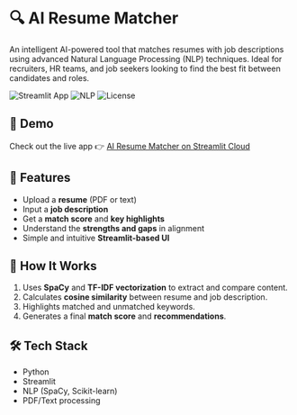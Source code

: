 # 🔍 AI Resume Matcher

An intelligent AI-powered tool that matches resumes with job descriptions using advanced Natural Language Processing (NLP) techniques. Ideal for recruiters, HR teams, and job seekers looking to find the best fit between candidates and roles.

![Streamlit App](https://img.shields.io/badge/Built%20With-Streamlit-orange)
![NLP](https://img.shields.io/badge/Tech-NLP-blue)
![License](https://img.shields.io/badge/License-MIT-green)

## 🚀 Demo

Check out the live app 👉 [AI Resume Matcher on Streamlit Cloud](https://ai-resume-matcher-sanjib.streamlit.app/)

## 📌 Features

- Upload a **resume** (PDF or text)
- Input a **job description**
- Get a **match score** and **key highlights**
- Understand the **strengths and gaps** in alignment
- Simple and intuitive **Streamlit-based UI**

## 🧠 How It Works

1. Uses **SpaCy** and **TF-IDF vectorization** to extract and compare content.
2. Calculates **cosine similarity** between resume and job description.
3. Highlights matched and unmatched keywords.
4. Generates a final **match score** and **recommendations**.

## 🛠️ Tech Stack

- Python
- Streamlit
- NLP (SpaCy, Scikit-learn)
- PDF/Text processing

